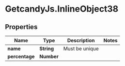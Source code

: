 # GetcandyJs.InlineObject38

## Properties

Name | Type | Description | Notes
------------ | ------------- | ------------- | -------------
**name** | **String** | Must be unique | 
**percentage** | **Number** |  | 


